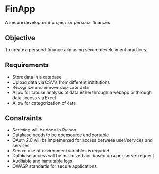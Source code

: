 # FinApp
A secure development project for personal finances

## Objective
To create a personal finance app using secure development practices. 

## Requirements
* Store data in a database
* Upload data via CSV's from different institutions
* Recognize and remove duplicate data
* Allow for tabular analysis of data either through a webapp or through data access via Excel
* Allow for categorization of data

## Constraints
* Scripting will be done in Python
* Database needs to be opensource and portable
* OAuth 2.0 will be implemented for access between user/services and services
* Secure use of environment variables is requried
* Database access will be minimized and based on a per server request
* Auditable and immutable logs
* OWASP standards for secure applications
